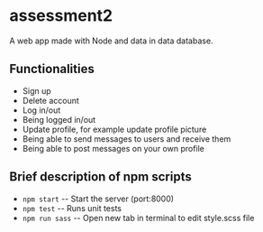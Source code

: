 # assessment2
A web app made with Node and data in data database.

## Functionalities
* Sign up
* Delete account
* Log in/out
* Being logged in/out
* Update profile, for example update profile picture
* Being able to send messages to users and receive them
* Being able to post messages on your own profile

## Brief description of npm scripts
* `npm start` -- Start the server (port:8000)
* `npm test` -- Runs unit tests
* `npm run sass` -- Open new tab in terminal to edit style.scss file

